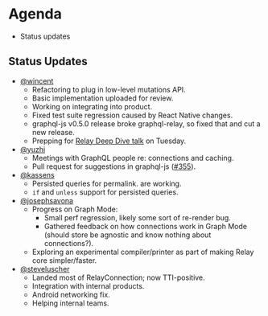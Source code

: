 # Agenda

* Status updates

## Status Updates

* [@wincent](https://github.com/wincent)
  * Refactoring to plug in low-level mutations API.
  * Basic implementation uploaded for review.
  * Working on integrating into product.
  * Fixed test suite regression caused by React Native changes.
  * graphql-js v0.5.0 release broke graphql-relay, so fixed that and cut a new release.
  * Prepping for [Relay Deep Dive talk](https://relaytechtalk.splashthat.com/) on Tuesday.
* [@yuzhi](https://github.com/yuzhi)
  * Meetings with GraphQL people re: connections and caching.
  * Pull request for suggestions in graphql-js ([#355](https://github.com/graphql/graphql-js/pull/355)).
* [@kassens](https://github.com/kassens)
  * Persisted queries for permalink. are working.
  * `if` and `unless` support for persisted queries.
* [@josephsavona](https://github.com/josephsavona)
  * Progress on Graph Mode:
    * Small perf regression, likely some sort of re-render bug.
    * Gathered feedback on how connections work in Graph Mode (should store be agnostic and know nothing about connections?).
  * Exploring an experimental compiler/printer as part of making Relay core simpler/faster.
* [@steveluscher](https://github.com/steveluscher)
  * Landed most of RelayConnection; now TTI-positive.
  * Integration with internal products.
  * Android networking fix.
  * Helping internal teams.
